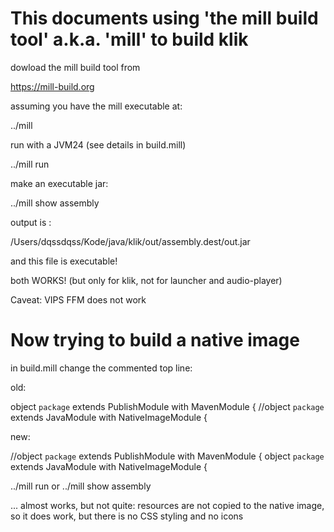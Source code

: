 # This documents using 'the mill build tool' a.k.a. 'mill' to build klik

dowload the mill build tool from 

https://mill-build.org

assuming you have the mill executable at:

../mill

run with a JVM24  (see details in build.mill)

../mill run

make an executable jar:

../mill show assembly

output is :

/Users/dqssdqss/Kode/java/klik/out/assembly.dest/out.jar

and this file is executable!

both WORKS! (but only for klik, not for launcher and audio-player)

Caveat: VIPS FFM does not work

# Now trying to build a native image

in build.mill change the commented top line:

old:

object `package` extends PublishModule with MavenModule {
//object `package` extends JavaModule with NativeImageModule {

new:

//object `package` extends PublishModule with MavenModule {
object `package` extends JavaModule with NativeImageModule {

../mill run
or
../mill show assembly

... almost works, but not quite:
resources are not copied to the native image, 
so it does work, but there is no CSS styling and no icons